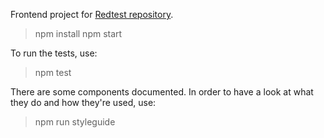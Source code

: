 Frontend project for [Redtest repository](https://github.com/fabiomilheiro/redtest).

> npm install
> npm start

To run the tests, use:

> npm test

There are some components documented. In order to have a look at what they do and how they're used, use:

> npm run styleguide
